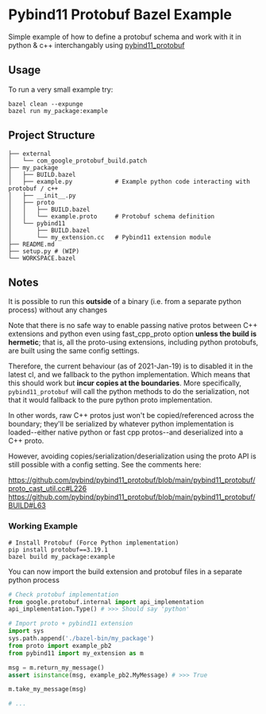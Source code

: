 
# Pybind11 Protobuf Bazel Example

Simple example of how to define a protobuf schema and work with it in python & c++ 
interchangably using [pybind11_protobuf](https://github.com/pybind/pybind11_protobuf)



## Usage

To run a very small example try:

```shell
bazel clean --expunge
bazel run my_package:example
```


## Project Structure

```
├── external
│   └── com_google_protobuf_build.patch
├── my_package
│   ├── BUILD.bazel
│   ├── example.py            # Example python code interacting with protobuf / c++
│   ├── __init__.py
│   ├── proto
│   │   ├── BUILD.bazel
│   │   └── example.proto     # Protobuf schema definition
│   └── pybind11
│       ├── BUILD.bazel
│       └── my_extension.cc   # Pybind11 extension module
├── README.md
├── setup.py # (WIP)
└── WORKSPACE.bazel
```


## Notes

It is possible to run this **outside** of a binary (i.e. from a separate python process) without any changes

Note that there is no safe way to enable passing native protos between C++ extensions and python even using fast_cpp_proto option **unless the build is hermetic**; 
that is, all the proto-using extensions, including python protobufs, are built using the same config settings.

Therefore, the current behaviour (as of 2021-Jan-19) is to disabled it in the latest cl, and we fallback to the python implementation.
Which means that this should work but **incur copies at the boundaries**.
More specifically, `pybind11_protobuf` will call the python methods to do the serialization, not that it would fallback to the pure python proto implementation.

In other words, raw C++ protos just won't be copied/referenced across the boundary; they'll be serialized by whatever python implementation is loaded--either native python or fast cpp protos--and deserialized into a C++ proto.

However, avoiding copies/serialization/deserialization using the proto API is still possible  with a config setting. See the comments here:

https://github.com/pybind/pybind11_protobuf/blob/main/pybind11_protobuf/proto_cast_util.cc#L226
https://github.com/pybind/pybind11_protobuf/blob/main/pybind11_protobuf/BUILD#L63







### Working Example

```shell
# Install Protobuf (Force Python implementation)
pip install protobuf==3.19.1
bazel build my_package:example
```

You can now import the build extension and protobuf files in a separate python process

```python
# Check protobuf implementation
from google.protobuf.internal import api_implementation
api_implementation.Type() # >>> Should say 'python'

# Import proto + pybind11 extension
import sys
sys.path.append('./bazel-bin/my_package')
from proto import example_pb2
from pybind11 import my_extension as m

msg = m.return_my_message()
assert isinstance(msg, example_pb2.MyMessage) # >>> True

m.take_my_message(msg)

# ...
```





















